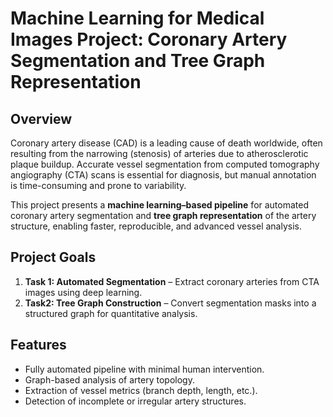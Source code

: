 # Machine Learning for Medical Images Project: Coronary Artery Segmentation and Tree Graph Representation

## Overview
Coronary artery disease (CAD) is a leading cause of death worldwide, often resulting from the narrowing (stenosis) of arteries due to atherosclerotic plaque buildup. Accurate vessel segmentation from computed tomography angiography (CTA) scans is essential for diagnosis, but manual annotation is time-consuming and prone to variability.

This project presents a **machine learning–based pipeline** for automated coronary artery segmentation and **tree graph representation** of the artery structure, enabling faster, reproducible, and advanced vessel analysis.

## Project Goals
1. **Task 1: Automated Segmentation** – Extract coronary arteries from CTA images using deep learning.
2. **Task2: Tree Graph Construction** – Convert segmentation masks into a structured graph for quantitative analysis.

## Features
- Fully automated pipeline with minimal human intervention.
- Graph-based analysis of artery topology.
- Extraction of vessel metrics (branch depth, length, etc.).
- Detection of incomplete or irregular artery structures.

